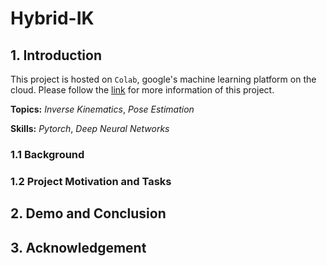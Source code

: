 # Hybrid-IK

## 1. Introduction

This project is hosted on `Colab`, google's machine learning platform on the cloud. Please follow the [link](https://drive.google.com/drive/folders/1D1EdqgHQQv_skPSmAtS0Sztoe9zqJTh6?usp=sharing) for more information of this project.

**Topics:** _Inverse Kinematics_, _Pose Estimation_

**Skills:** _Pytorch_, _Deep Neural Networks_

### 1.1 Background

### 1.2 Project Motivation and Tasks

## 2. Demo and Conclusion

## 3. Acknowledgement
